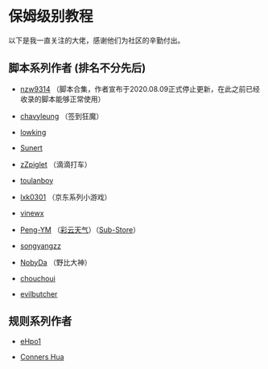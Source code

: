 # 保姆级别教程

以下是我一直关注的大佬，感谢他们为社区的辛勤付出。

## 脚本系列作者 (排名不分先后)

- [nzw9314](https://github.com/nzw9314/QuantumultX/tree/master) （脚本合集，作者宣布于2020.08.09正式停止更新，在此之前已经收录的脚本能够正常使用）

- [chavyleung](https://github.com/chavyleung/scripts)  （签到狂魔）

- [lowking](https://github.com/lowking/Scripts/tree/master) 

- [Sunert](https://github.com/Sunert/Scripts/) 

- [zZpiglet](https://github.com/zZPiglet/Task)  （滴滴打车）

- [toulanboy](https://github.com/toulanboy/scripts/tree/master) 

- [lxk0301](https://github.com/lxk0301/scripts)  （京东系列小游戏）

- [vinewx](https://ooxx.be/js) 

- [Peng-YM](https://github.com/Peng-YM/QuanX)  （[彩云天气](https://github.com/chiupam/tutorial/blob/master/caiyun/README.md)）（[Sub-Store](https://www.notion.so/chiupam/Sub-Store-6eb9cec645454f1e9f2305773b775f18)）

- [songyangzz](https://github.com/songyangzz/QxScripts) 

- [NobyDa](https://github.com/NobyDa/Script/tree/master) （野比大神）

- [chouchoui](https://github.com/chouchoui/QuanX) 

- [evilbutcher](https://github.com/evilbutcher/Quantumult_X/tree/master) 

## 规则系列作者

- [eHpo1](https://github.com/eHpo1/Rules)

- [Conners Hua](https://github.com/ConnersHua/Profiles/tree/master)
